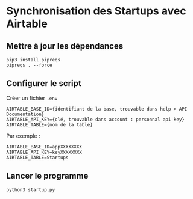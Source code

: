 # Synchronisation des Startups avec Airtable


## Mettre à jour les dépendances
```
pip3 install pipreqs
pipreqs . --force
```

## Configurer le script

Créer un fichier `.env`
```
AIRTABLE_BASE_ID={identifiant de la base, trouvable dans help > API Documentation}
AIRTABLE_API_KEY={clé, trouvable dans account : personnal api key}
AIRTABLE_TABLE={nom de la table}
```

Par exemple : 
```
AIRTABLE_BASE_ID=appXXXXXXXX
AIRTABLE_API_KEY=keyXXXXXXXX
AIRTABLE_TABLE=Startups
```

## Lancer le programme

```
python3 startup.py
```
